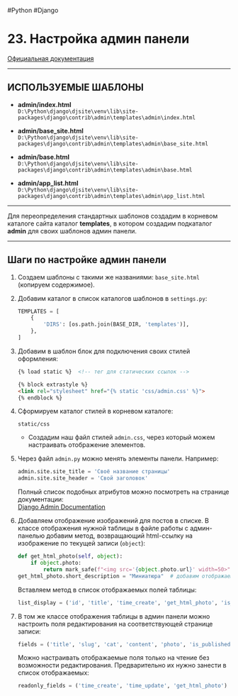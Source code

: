#Python #Django

# 23. Настройка админ панели

[Официальная документация](https://docs.djangoproject.com/en/3.1/)  

---

## ИСПОЛЬЗУЕМЫЕ ШАБЛОНЫ

- **admin/index.html**  
  `D:\Python\django\djsite\venv\lib\site-packages\django\contrib\admin\templates\admin\index.html`

- **admin/base_site.html**  
  `D:\Python\django\djsite\venv\lib\site-packages\django\contrib\admin\templates\admin\base_site.html`

- **admin/base.html**  
  `D:\Python\django\djsite\venv\lib\site-packages\django\contrib\admin\templates\admin\base.html`

- **admin/app_list.html**  
  `D:\Python\django\djsite\venv\lib\site-packages\django\contrib\admin\templates\admin\app_list.html`

---

Для переопределения стандартных шаблонов создадим в корневом каталоге сайта каталог **templates**, в котором создадим подкаталог **admin** для своих шаблонов админ панели.

---

## Шаги по настройке админ панели

1. Создаем шаблоны с такими же названиями: `base_site.html` (копируем содержимое).

2. Добавим каталог в список каталогов шаблонов в `settings.py`:

    ```python
    TEMPLATES = [
        {
            'DIRS': [os.path.join(BASE_DIR, 'templates')],
        },
    ]
    ```

3. Добавим в шаблон блок для подключения своих стилей оформления:

    ```html
    {% load static %}  <!-- тег для статических ссылок -->

    {% block extrastyle %}
    <link rel="stylesheet" href="{% static 'css/admin.css' %}">
    {% endblock %}
    ```

4. Сформируем каталог стилей в корневом каталоге:

    ```
    static/css
    ```

    - Создадим наш файл стилей `admin.css`, через который можем настраивать отображение элементов.

5. Через файл `admin.py` можно менять элементы панели. Например:

    ```python
    admin.site.site_title = 'Своё название страницы'
    admin.site.site_header = 'Свой заголовок'
    ```

   Полный список подобных атрибутов можно посмотреть на странице документации:  
   [Django Admin Documentation](https://docs.djangoproject.com/en/3.1/ref/contrib/admin/)

6. Добавляем отображение изображений для постов в списке. В классе отображения нужной таблицы в файле работы с админ-панелью добавим метод, возвращающий html-ссылку на изображение по текущей записи (`object`):

    ```python
    def get_html_photo(self, object):
        if object.photo:
            return mark_safe(f"<img src='{object.photo.url}' width=50>")  # функция экранирования текста
    get_html_photo.short_description = "Миниатюра"  # добавим отображаемое название поля
    ```

   Вставляем метод в список отображаемых полей таблицы:

    ```python
    list_display = ('id', 'title', 'time_create', 'get_html_photo', 'is_published')
    ```

7. В том же классе отображения таблицы в админ панели можно настроить поля редактирования на соответствующей странице записи:

    ```python
    fields = ('title', 'slug', 'cat', 'content', 'photo', 'is_published')
    ```

   Можно настраивать отображаемые поля только на чтение без возможности редактирования. Предварительно их нужно занести в список отображаемых:

    ```python
    readonly_fields = ('time_create', 'time_update', 'get_html_photo')
    ```

